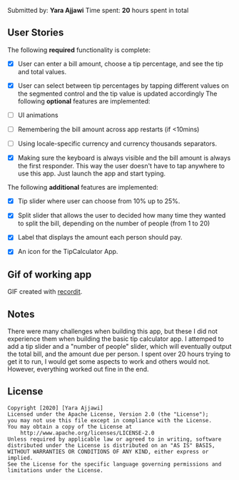 Submitted by: **Yara Ajjawi**
Time spent: **20** hours spent in total
## User Stories
The following **required** functionality is complete:
* [x] User can enter a bill amount, choose a tip percentage, and see the tip and total values.
* [x] User can select between tip percentages by tapping different values on the segmented control and the tip value is updated accordingly
The following **optional** features are implemented:
* [ ] UI animations
* [ ] Remembering the bill amount across app restarts (if <10mins)
* [ ] Using locale-specific currency and currency thousands separators.
* [x] Making sure the keyboard is always visible and the bill amount is always the first responder. This way the user doesn't have to tap anywhere to use this app. Just launch the app and start typing.


The following **additional** features are implemented:

- [x] Tip slider where user can choose from 10% up to 25%.
- [x] Split slider that allows the user to decided how many time they wanted to split the bill, depending on the number of people (from 1 to 20)
- [x] Label that displays the amount each person should pay.
- [x] An icon for the TipCalculator App.


## Gif of working app

GIF created with [recordit](http://g.recordit.co/tSqExXbzuF.gif).

## Notes
There were many challenges when building this app, but these I did not experience them when building the basic tip calculator app. I attemped to add a tip slider 
and a "number of people" slider, which will eventually output the total bill, and the amount due per person. I spent over 20 hours trying to get it to run, I would get some aspects to work and others would not. However, everything worked out fine in the end.
## License
    Copyright [2020] [Yara Ajjawi]
    Licensed under the Apache License, Version 2.0 (the "License");
    you may not use this file except in compliance with the License.
    You may obtain a copy of the License at
        http://www.apache.org/licenses/LICENSE-2.0
    Unless required by applicable law or agreed to in writing, software
    distributed under the License is distributed on an "AS IS" BASIS,
    WITHOUT WARRANTIES OR CONDITIONS OF ANY KIND, either express or implied.
    See the License for the specific language governing permissions and
    limitations under the License.
